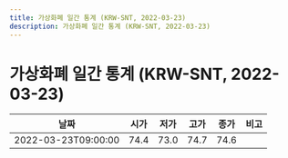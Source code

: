 ```yaml
---
title: 가상화폐 일간 통계 (KRW-SNT, 2022-03-23)
description: 가상화폐 일간 통계 (KRW-SNT, 2022-03-23)
---
```


가상화폐 일간 통계 (KRW-SNT, 2022-03-23)
===

|날짜|시가|저가|고가|종가|비고|
|--|--|--|--|--|--|
|2022-03-23T09:00:00|74.4|73.0|74.7|74.6|    |
